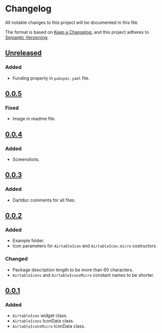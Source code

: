 # Changelog

All notable changes to this project will be documented in this file.

The format is based on [Keep a Changelog](https://keepachangelog.com/en/1.0.0/),
and this project adheres to [Semantic Versioning](https://semver.org/spec/v2.0.0.html).

## [Unreleased]
### Added
- Funding property in `pubspec.yaml` file.

## [0.0.5]
### Fixed
* Image in readme file.

## [0.0.4]
### Added
* Screenshots.

## [0.0.3]
### Added
* Dartdoc comments for all files.

## [0.0.2]
### Added
* Example folder.
* Icon parameters for `AirtableIcon` and `AirtableIcon.micro` costructors.

### Changed
* Package description length to be more than 60 characters.
* `AirtableIcons` and `AirtableIconsMicro` constant names to be shorter.

## [0.0.1]
### Added
* `AirtableIcon` widget class.
* `AirtableIcons` IconData class.
* `AirtableIconsMicro` IconData class.

[Unreleased]: https://github.com/hanmajid/airtable_icons/compare/v0.0.5...HEAD
[0.0.5]: https://github.com/hanmajid/airtable_icons/compare/v0.0.4...v0.0.5
[0.0.4]: https://github.com/hanmajid/airtable_icons/compare/v0.0.3...v0.0.4
[0.0.3]: https://github.com/hanmajid/airtable_icons/compare/v0.0.2...v0.0.3
[0.0.2]: https://github.com/hanmajid/airtable_icons/compare/v0.0.1...v0.0.2
[0.0.1]: https://github.com/hanmajid/airtable_icons/releases/tag/v0.0.1